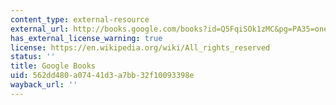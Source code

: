 ```yaml
---
content_type: external-resource
external_url: http://books.google.com/books?id=Q5FqiSOk1zMC&pg=PA35=onepage
has_external_license_warning: true
license: https://en.wikipedia.org/wiki/All_rights_reserved
status: ''
title: Google Books
uid: 562dd480-a074-41d3-a7bb-32f10093398e
wayback_url: ''
---
```

